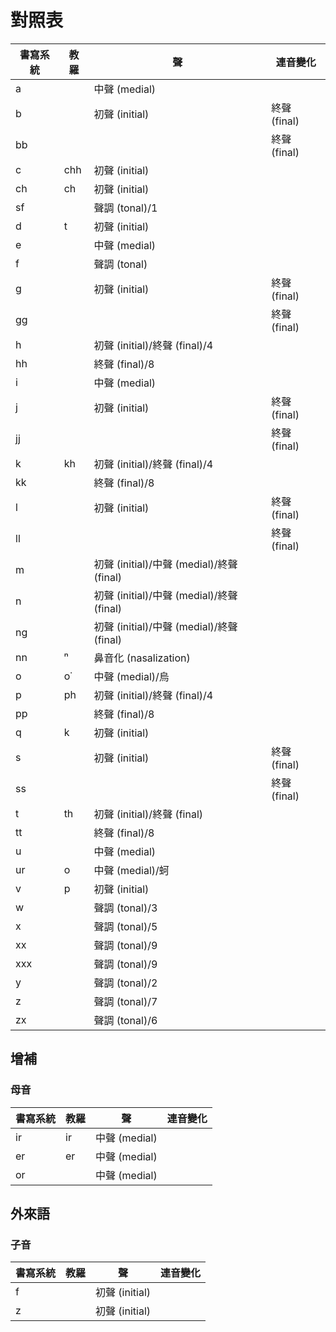 # 對照表

| 書寫系統 | 教羅 | 聲 | 連音變化 |
| --- | --- | --- | --- |
| a || 中聲 (medial) ||
| b || 初聲 (initial) | 終聲 (final) |
| bb ||| 終聲 (final) |
| c | chh | 初聲 (initial) ||
| ch | ch | 初聲 (initial) ||
| sf || 聲調 (tonal)/1 ||
| d | t | 初聲 (initial) ||
| e || 中聲 (medial) ||
| f || 聲調 (tonal) ||
| g || 初聲 (initial) | 終聲 (final) |
| gg ||| 終聲 (final) |
| h || 初聲 (initial)/終聲 (final)/4 ||
| hh || 終聲 (final)/8 ||
| i || 中聲 (medial) ||
| j || 初聲 (initial) | 終聲 (final) |
| jj ||| 終聲 (final) |
| k | kh | 初聲 (initial)/終聲 (final)/4 ||
| kk || 終聲 (final)/8 ||
| l || 初聲 (initial) | 終聲 (final) |
| ll ||| 終聲 (final) |
| m || 初聲 (initial)/中聲 (medial)/終聲 (final) ||
| n || 初聲 (initial)/中聲 (medial)/終聲 (final) ||
| ng || 初聲 (initial)/中聲 (medial)/終聲 (final) ||
| nn | ⁿ | 鼻音化 (nasalization) ||
| o | o͘ | 中聲 (medial)/烏 ||
| p | ph | 初聲 (initial)/終聲 (final)/4 ||
| pp || 終聲 (final)/8 ||
| q | k | 初聲 (initial) ||
| s || 初聲 (initial) | 終聲 (final) |
| ss ||| 終聲 (final) |
| t | th | 初聲 (initial)/終聲 (final) ||
| tt || 終聲 (final)/8 ||
| u || 中聲 (medial) ||
| ur | o | 中聲 (medial)/蚵 ||
| v | p | 初聲 (initial) ||
| w || 聲調 (tonal)/3 ||
| x || 聲調 (tonal)/5 ||
| xx || 聲調 (tonal)/9 ||
| xxx || 聲調 (tonal)/9 ||
| y || 聲調 (tonal)/2 ||
| z || 聲調 (tonal)/7 ||
| zx || 聲調 (tonal)/6 ||

## 增補

### 母音

| 書寫系統 | 教羅 | 聲 | 連音變化 |
| --- | --- | --- | --- |
| ir | ir | 中聲 (medial) | |
| er | er | 中聲 (medial) | |
| or || 中聲 (medial) ||

## 外來語

### 子音

| 書寫系統 | 教羅 | 聲 | 連音變化 |
| --- | --- | --- | --- |
| f || 初聲 (initial) ||
| z || 初聲 (initial) ||
